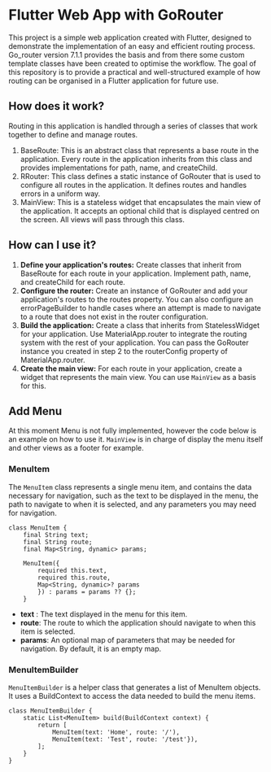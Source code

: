 # Flutter Web App with GoRouter

This project is a simple web application created with Flutter, designed to demonstrate the implementation of an easy and efficient routing process. Go_router version 7.1.1 provides the basis and from there some custom template classes have been created to optimise the workflow. The goal of this repository is to provide a practical and well-structured example of how routing can be organised in a Flutter application for future use.

## How does it work?

Routing in this application is handled through a series of classes that work together to define and manage routes.

 1. BaseRoute: This is an abstract class that represents a base route in the application. Every route in the application inherits from this class and provides implementations for path, name, and createChild.
 2. RRouter: This class defines a static instance of GoRouter that is used to configure all routes in the application. It defines routes and handles errors in a uniform way.
 3. MainView: This is a stateless widget that encapsulates the main view of the application. It accepts an optional child that is displayed centred on the screen. All views will pass through this class. 

 ## How can I use it?
 

 1. **Define your application's routes:** Create classes that inherit from BaseRoute for each route in your application. Implement path, name, and createChild for each route.
 2. **Configure the router:** Create an instance of GoRouter and add your application's routes to the routes property. You can also configure an errorPageBuilder to handle cases where an attempt is made to navigate to a route that does not exist in the router configuration.
 3. **Build the application:** Create a class that inherits from StatelessWidget for your application. Use MaterialApp.router to integrate the routing system with the rest of your application. You can pass the GoRouter instance you created in step 2 to the routerConfig property of MaterialApp.router.
 4.  **Create the main view:** For each route in your application, create a widget that represents the main view. You can use `MainView` as a basis for this.


##  Add Menu
At this moment Menu is not fully implemented, however the code below is an example on how to use it.
`MainView` is in charge of display the menu itself and other views as a footer for example.

### MenuItem

The `MenuItem` class represents a single menu item, and contains the data necessary for navigation, such as the text to be displayed in the menu, the path to navigate to when it is selected, and any parameters you may need for navigation.

    class MenuItem { 
	    final String text; 
	    final String route; 
	    final Map<String, dynamic> params; 

	    MenuItem({
		    required this.text, 
		    required this.route, 
		    Map<String, dynamic>? params
		    }) : params = params ?? {}; 
	    }

 - **text** : The text displayed in the menu for this item.
 - **route**: The route to which the application should navigate to when this item is selected.
 - **params**: An optional map of parameters that may be needed for navigation. By default, it is an empty map.

###  MenuItemBuilder

`MenuItemBuilder` is a helper class that generates a list of MenuItem objects. It uses a BuildContext to access the data needed to build the menu items.

    class MenuItemBuilder { 
	    static List<MenuItem> build(BuildContext context) { 
		    return [ 
			    MenuItem(text: 'Home', route: '/'), 
			    MenuItem(text: 'Test', route: '/test'}), 
		    ]; 
	    } 
    }